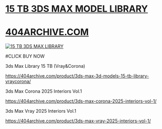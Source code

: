 # <a href="https://404archive.com/product/3ds-max-3d-models-15-tb-library-vraycorona/)">15 TB 3DS MAX MODEL LIBRARY </a>
# <a href="https://404archive.com/)">404ARCHIVE.COM</a>

<a href="https://404archive.com/product/3ds-max-3d-models-15-tb-library-vraycorona/"><img src="https://resmim.net/cdn/2025/01/26/Da65G7.png" with="300px" alt="15 TB 3DS MAX LIBRARY" border="0" /></a>

#CLICK BUY NOW

3ds Max Library 15 TB (Vray&Corona)

https://404archive.com/product/3ds-max-3d-models-15-tb-library-vraycorona/

3ds Max Corona 2025 Interiors Vol.1

https://404archive.com/product/3ds-max-corona-2025-interiors-vol-1/

3ds Max Vray 2025 Interiors Vol.1

https://404archive.com/product/3ds-max-vray-2025-interiors-vol-1/
